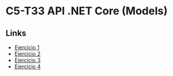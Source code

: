 # C5-T33 API .NET Core (Models)
## Links
- [Ejercicio 1](https://github.com/santiarroyave/sao-fe-gc-ejercicios-c5-T33-API-NET-Core-Models-08-2023/tree/main/ex01)
- [Ejercicio 2](https://github.com/santiarroyave/sao-fe-gc-ejercicios-c5-T33-API-NET-Core-Models-08-2023/tree/main/ex02)
- [Ejercicio 3](https://github.com/santiarroyave/sao-fe-gc-ejercicios-c5-T33-API-NET-Core-Models-08-2023/tree/main/ex03)
- [Ejercicio 4](https://github.com/santiarroyave/sao-fe-gc-ejercicios-c5-T33-API-NET-Core-Models-08-2023/tree/main/ex04)

<!-- ## Notas
### Propiedad virtual en Swagger
La propiedad virtual, pese a no generarse en BBDD si que aparece en Swagger y puede ser molesto.

Para evitar que la propiedad virtual aparezca en el *json* de Swagger se puede usar la anotación **\[JsonIgnore\]** desde el propio modelo.

*Se ha usado código del Ejercicio 1 para este ejemplo.*

Ejemplo de uso:
```csharp
using System.Text.Json.Serialization;

namespace ex01.Models
{
    public class Fabricante
    {
        public int codigo { get; set; }
        public string nombre { get; set; }

        [JsonIgnore]
        public virtual ICollection<Articulo>? v_articulo { get; set; }
    }
}
```

#### Código json en Swagger antes
```json
{
  "codigo": 0,
  "nombre": "string",
  "v_articulo": [
    {
      "codigo": 0,
      "nombre": 0,
      "precio": 0,
      "fk_fabricante": 0
    }
  ]
}
```
#### Código json en Swagger después
```json
{
  "codigo": 0,
  "nombre": "string"
}
``` -->
